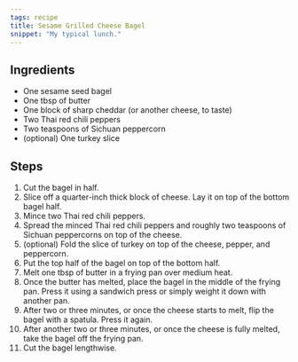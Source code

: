 ```yaml
---
tags: recipe
title: Sesame Grilled Cheese Bagel
snippet: "My typical lunch."
---
```


## Ingredients

* One sesame seed bagel
* One tbsp of butter
* One block of sharp cheddar (or another cheese, to taste)
* Two Thai red chili peppers
* Two teaspoons of Sichuan peppercorn
* (optional) One turkey slice

## Steps

1. Cut the bagel in half.
2. Slice off a quarter-inch thick block of cheese. Lay it on top of the bottom bagel half.
3. Mince two Thai red chili peppers.
4. Spread the minced Thai red chili peppers and roughly two teaspoons of Sichuan peppercorns on top of the cheese.
5. (optional) Fold the slice of turkey on top of the cheese, pepper, and peppercorn.
6. Put the top half of the bagel on top of the bottom half.
7. Melt one tbsp of butter in a frying pan over medium heat.
8. Once the butter has melted, place the bagel in the middle of the frying pan. Press it using a sandwich press or simply weight it down with another pan.
9. After two or three minutes, or once the cheese starts to melt, flip the bagel with a spatula. Press it again.
10. After another two or three minutes, or once the cheese is fully melted, take the bagel off the frying pan.
11. Cut the bagel lengthwise.
